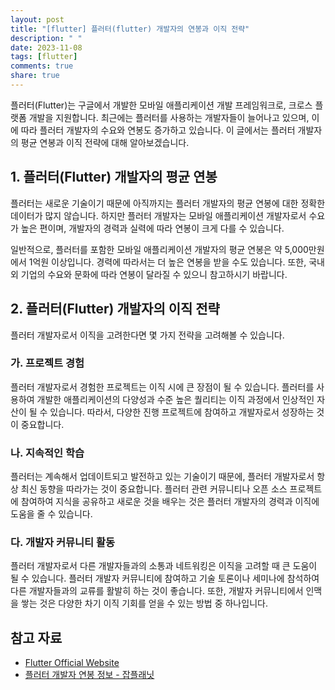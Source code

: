 ```yaml
---
layout: post
title: "[flutter] 플러터(flutter) 개발자의 연봉과 이직 전략"
description: " "
date: 2023-11-08
tags: [flutter]
comments: true
share: true
---
```


플러터(Flutter)는 구글에서 개발한 모바일 애플리케이션 개발 프레임워크로, 크로스 플랫폼 개발을 지원합니다. 최근에는 플러터를 사용하는 개발자들이 늘어나고 있으며, 이에 따라 플러터 개발자의 수요와 연봉도 증가하고 있습니다. 이 글에서는 플러터 개발자의 평균 연봉과 이직 전략에 대해 알아보겠습니다.

## 1. 플러터(Flutter) 개발자의 평균 연봉

플러터는 새로운 기술이기 때문에 아직까지는 플러터 개발자의 평균 연봉에 대한 정확한 데이터가 많지 않습니다. 하지만 플러터 개발자는 모바일 애플리케이션 개발자로서 수요가 높은 편이며, 개발자의 경력과 실력에 따라 연봉이 크게 다를 수 있습니다.

일반적으로, 플러터를 포함한 모바일 애플리케이션 개발자의 평균 연봉은 약 5,000만원에서 1억원 이상입니다. 경력에 따라서는 더 높은 연봉을 받을 수도 있습니다. 또한, 국내외 기업의 수요와 문화에 따라 연봉이 달라질 수 있으니 참고하시기 바랍니다.

## 2. 플러터(Flutter) 개발자의 이직 전략

플러터 개발자로서 이직을 고려한다면 몇 가지 전략을 고려해볼 수 있습니다.

### 가. 프로젝트 경험

플러터 개발자로서 경험한 프로젝트는 이직 시에 큰 장점이 될 수 있습니다. 플러터를 사용하여 개발한 애플리케이션의 다양성과 수준 높은 퀄리티는 이직 과정에서 인상적인 자산이 될 수 있습니다. 따라서, 다양한 진행 프로젝트에 참여하고 개발자로서 성장하는 것이 중요합니다.

### 나. 지속적인 학습

플러터는 계속해서 업데이트되고 발전하고 있는 기술이기 때문에, 플러터 개발자로서 항상 최신 동향을 따라가는 것이 중요합니다. 플러터 관련 커뮤니티나 오픈 소스 프로젝트에 참여하여 지식을 공유하고 새로운 것을 배우는 것은 플러터 개발자의 경력과 이직에 도움을 줄 수 있습니다.

### 다. 개발자 커뮤니티 활동

플러터 개발자로서 다른 개발자들과의 소통과 네트워킹은 이직을 고려할 때 큰 도움이 될 수 있습니다. 플러터 개발자 커뮤니티에 참여하고 기술 토론이나 세미나에 참석하여 다른 개발자들과의 교류를 활발히 하는 것이 좋습니다. 또한, 개발자 커뮤니티에서 인맥을 쌓는 것은 다양한 차기 이직 기회를 얻을 수 있는 방법 중 하나입니다.

## 참고 자료

- [Flutter Official Website](https://flutter.dev/)
- [플러터 개발자 연봉 정보 - 잡플래닛](https://www.jobplanet.co.kr/job-spec/fl)